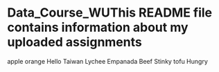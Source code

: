 # Data_Course_WUThis README file contains information about my uploaded assignments
apple
orange
Hello
Taiwan
Lychee
Empanada
Beef
Stinky tofu
Hungry
